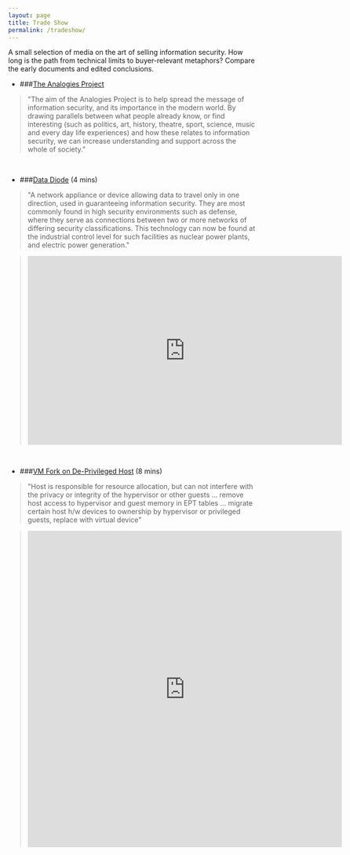 ```yaml
---
layout: page
title: Trade Show
permalink: /tradeshow/
---
```


A small selection of media on the art of selling information security.  How long is the path from technical limits to buyer-relevant metaphors? Compare the early documents and edited conclusions.

+ ###[The Analogies Project](https://theanalogiesproject.org)

> "The aim of the Analogies Project is to help spread the message of information security, and its importance in the modern world. By drawing parallels between what people already know, or find interesting (such as politics, art, history, theatre, sport, science, music and every day life experiences) and how these relates to information security, we can increase understanding and support across the whole of society."
<br>

+ ###[Data Diode](http://en.wikipedia.org/wiki/Unidirectional_network) (4 mins)

> "A network appliance or device allowing data to travel only in one direction, used in guaranteeing information security. They are most commonly found in high security environments such as defense, where they serve as connections between two or more networks of differing security classifications. This technology can now be found at the industrial control level for such facilities as nuclear power plants, and electric power generation."

> <iframe class="youtube-player" type="text/html" width="640" height="385" src="http://www.youtube.com/embed/vemwnQmnvuo" allowfullscreen="1" frameborder="0">&nbsp;</iframe>
<br>

+ ###[VM Fork on De-Privileged Host](http://www.slideshare.net/xen_com_mgr/xen-14203926) (8 mins)

> "Host is responsible for resource allocation, but can not interfere with the privacy or integrity of the hypervisor or other guests ... remove host access to hypervisor and guest memory in EPT tables ... migrate certain host h/w devices to ownership by hypervisor or privileged guests, replace with virtual device"

> <iframe width="640" height="645" src="http://www.bromium.com/videos/how-does-microvirtualization-protect-you.html" frameborder="0" scrolling="no" allowfullscreen="1"></iframe>

<br><br>

